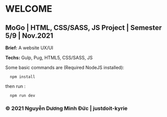 # WELCOME

## MoGo | HTML, CSS/SASS, JS Project | Semester 5/9 | Nov.2021

**Brief:** A website UX/UI

**Techs:** Gulp, Pug, HTML5, CSS/SASS, JS

Some basic commands are (Required NodeJS installed):

```
  npm install
```

then run :

```
  npm run dev
```

### &copy; 2021 Nguyễn Dương Minh Đức | justdoit-kyrie

